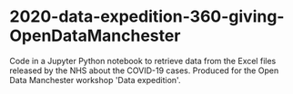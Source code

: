 # 2020-data-expedition-360-giving-OpenDataManchester
Code in a Jupyter Python notebook  to retrieve data from the Excel files released by the NHS about the COVID-19 cases. Produced for the Open Data Manchester workshop 'Data expedition'.
